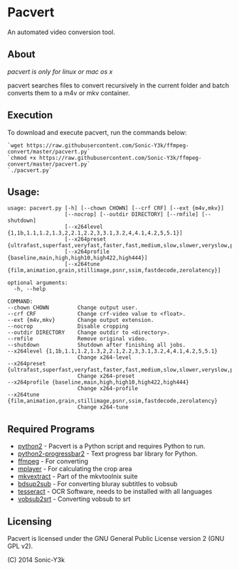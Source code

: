 Pacvert
==============
An automated video conversion tool.

About
-----
*pacvert is only for linux or mac os x*

pacvert searches files to convert recursively in the current folder and batch converts them to a m4v or mkv container.

Execution
---------
To download and execute pacvert, run the commands below:

>
    `wget https://raw.githubusercontent.com/Sonic-Y3k/ffmpeg-convert/master/pacvert.py`  
    `chmod +x https://raw.githubusercontent.com/Sonic-Y3k/ffmpeg-convert/master/pacvert.py`  
    `./pacvert.py`  

Usage:
------
>
    usage: pacvert.py [-h] [--chown CHOWN] [--crf CRF] [--ext {m4v,mkv}]
                      [--nocrop] [--outdir DIRECTORY] [--rmfile] [--shutdown]
                      [--x264level {1,1b,1.1,1.2,1.3,2,2.1,2.2,3,3.1,3.2,4,4.1,4.2,5,5.1}]
                      [--x264preset {ultrafast,superfast,veryfast,faster,fast,medium,slow,slower,veryslow,placebo}]
                      [--x264profile {baseline,main,high,high10,high422,high444}]
                      [--x264tune {film,animation,grain,stillimage,psnr,ssim,fastdecode,zerolatency}]
>    
    optional arguments:
      -h, --help
>    
>
    COMMAND:
    --chown CHOWN         Change output user.
    --crf CRF             Change crf-video value to <float>.
    --ext {m4v,mkv}       Change output extension.
    --nocrop              Disable cropping
    --outdir DIRECTORY    Change outdir to <directory>.
    --rmfile              Remove original video.
    --shutdown            Shutdown after finishing all jobs.
    --x264level {1,1b,1.1,1.2,1.3,2,2.1,2.2,3,3.1,3.2,4,4.1,4.2,5,5.1}
                          Change x264-level
    --x264preset {ultrafast,superfast,veryfast,faster,fast,medium,slow,slower,veryslow,placebo}
                          Change x264-preset
    --x264profile {baseline,main,high,high10,high422,high444}
                          Change x264-profile
    --x264tune {film,animation,grain,stillimage,psnr,ssim,fastdecode,zerolatency}
                          Change x264-tune

Required Programs
-----------------
* [python2](https://www.python.org/) - Pacvert is a Python script and requires Python to run.
* [python2-progressbar2](https://pypi.python.org/pypi/progressbar2) - Text progress bar library for Python.
* [ffmpeg](https://www.ffmpeg.org/) - For converting
* [mplayer](www.mplayerhq.hu/) - For calculating the crop area
* [mkvextract](https://www.bunkus.org/videotools/mkvtoolnix/) - Part of the mkvtoolnix suite
* [bdsup2sub](http://forum.doom9.org/showthread.php?p=1613303) - For converting bluray subtitles to vobsub
* [tesseract](http://code.google.com/p/tesseract-ocr/) - OCR Software, needs to be installed with all languages
* [vobsub2srt](https://github.com/ruediger/VobSub2SRT) - Converting vobsub to srt

Licensing
---------
Pacvert is licensed under the GNU General Public License version 2 (GNU GPL v2).

(C) 2014 Sonic-Y3k

